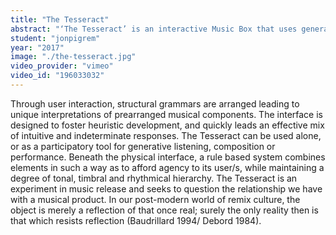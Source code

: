 ```yaml
---
title: "The Tesseract"
abstract: "‘The Tesseract’ is an interactive Music Box that uses generative techniques to sequence the playback of pre-recorded elements of a musical corpus."
student: "jonpigrem"
year: "2017"
image: "./the-tesseract.jpg"
video_provider: "vimeo"
video_id: "196033032"
---
```

Through user interaction, structural grammars are arranged leading to unique interpretations of prearranged musical components. The interface is designed to foster heuristic development, and quickly leads an effective mix of intuitive and indeterminate responses. The Tesseract can be used alone, or as a participatory tool for generative listening, composition or performance.
Beneath the physical interface, a rule based system combines elements in such a way as to afford agency to its user/s, while maintaining a degree of tonal, timbral and rhythmical hierarchy.
The Tesseract is an experiment in music release and seeks to question the relationship we have with a musical product. In our post-modern world of remix culture, the object is merely a reflection of that once real; surely the only reality then is that which resists reflection (Baudrillard 1994/ Debord 1984).
